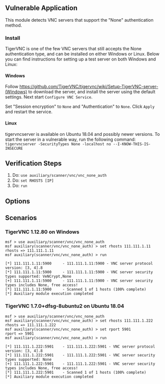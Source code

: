## Vulnerable Application

This module detects VNC servers that support the "None" authentication method.

### Install

TigerVNC is one of the few VNC servers that still accepts the None authentication type,
and can be installed on either Windows or Linux. Below you can find instructions for
setting up a test server on both Windows and Linux:

#### Windows

Follow https://github.com/TigerVNC/tigervnc/wiki/Setup-TigerVNC-server-(Windows) to download
the server, and install the server using the default settings. Next start `Configure VNC Service`.

Set "Session encryption" to `None` and "Authentication" to `None`. Click `Apply` and restart the service.

#### Linux

tigervncserver is available on Ubuntu 18.04 and possibly newer versions. To start the server
in a vulnerable way, run the following command:
`tigervncserver -SecurityTypes None -localhost no --I-KNOW-THIS-IS-INSECURE`

## Verification Steps

1. Do: `use auxiliary/scanner/vnc/vnc_none_auth`
2. Do: `set RHOSTS [IP]`
3. Do: `run`

## Options

## Scenarios

### TigerVNC 1.12.80 on Windows

```
msf > use auxiliary/scanner/vnc/vnc_none_auth
msf auxiliary(scanner/vnc/vnc_none_auth) > set rhosts 111.111.1.11
rhosts => 111.111.1.11
msf auxiliary(scanner/vnc/vnc_none_auth) > run

[*] 111.111.1.11:5900     - 111.111.1.11:5900 - VNC server protocol version: [3, 4].8
[*] 111.111.1.11:5900     - 111.111.1.11:5900 - VNC server security types supported: VeNCrypt,None
[+] 111.111.1.11:5900     - 111.111.1.11:5900 - VNC server security types includes None, free access!
[*] 111.111.1.11:5900     - Scanned 1 of 1 hosts (100% complete)
[*] Auxiliary module execution completed
```

### TigerVNC 1.7.0+dfsg-8ubuntu2 on Ubuntu 18.04

```
msf > use auxiliary/scanner/vnc/vnc_none_auth
msf auxiliary(scanner/vnc/vnc_none_auth) > set rhosts 111.111.1.222
rhosts => 111.111.1.222
msf auxiliary(scanner/vnc/vnc_none_auth) > set rport 5901
rport => 5901
msf auxiliary(scanner/vnc/vnc_none_auth) > run

[*] 111.111.1.222:5901    - 111.111.1.222:5901 - VNC server protocol version: [3, 4].8
[*] 111.111.1.222:5901    - 111.111.1.222:5901 - VNC server security types supported: None
[+] 111.111.1.222:5901    - 111.111.1.222:5901 - VNC server security types includes None, free access!
[*] 111.111.1.222:5901    - Scanned 1 of 1 hosts (100% complete)
[*] Auxiliary module execution completed
```
